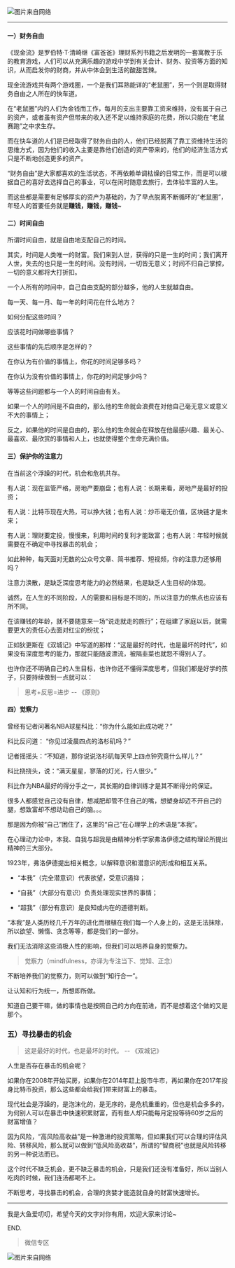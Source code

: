 ![图片来自网络](http://image.dayuaidaodao.com//writing/image/mouse_circle-500-500.jpg)

***

#### 一）财务自由

《现金流》是罗伯特·T·清崎继《富爸爸》理财系列书籍之后发明的一套寓教于乐的教育游戏，人们可以从充满乐趣的游戏中学到有关会计、财务、投资等方面的知识，从而启发你的财商，并从中体会到生活的酸甜苦辣。

现金流游戏共有两个游戏圈，一个是我们耳熟能详的“老鼠圈”，另一个则是取得财务自由之人所在的快车道。

在“老鼠圈”内的人们为金钱而工作，每月的支出主要靠工资来维持，没有属于自己的资产，或者虽有资产但带来的收入还不足以维持家庭的花费，所以只能在“老鼠赛跑”之中求生存。

而在快车道的人们是已经取得了财务自由的人，他们已经脱离了靠工资维持生活的思维方式，因为他们的收入主要是靠他们创造的资产带来的，他们的经济生活方式只是不断地创造更多的资产。

“财务自由”是大家都喜欢的生活状态，不再依赖单调枯燥的日常工作，而是可以根据自己的喜好去选择自己的事业，可以在闲时随意去旅行，去体验丰富的人生。

而这些都是需要有足够厚实的资产为基础的，为了早点脱离不断循环的“老鼠圈”，年轻人的首要任务就是**赚钱，赚钱，赚钱**~

#### 二）时间自由

所谓时间自由，就是自由地支配自己的时间。

其实，时间是人类唯一的财富。我们来到人世，获得的只是一生的时间；我们离开人世，失去的也只是一生的时间。没有时间，一切皆无意义；时间不归自己掌控，一切的意义都将大打折扣。

一个人所有的时间中，自己自由支配的部分越多，他的人生就越自由。

每一天、每一月、每一年的时间花在什么地方？

如何分配这些时间？

应该花时间做哪些事情？

这些事情的先后顺序是怎样的？

在你认为有价值的事情上，你花的时间足够多吗？

在你认为没有价值的事情上，你花的时间足够少吗？

等等这些问题都与一个人的时间自由有关。

如果一个人的时间是不自由的，那么他的生命就会浪费在对他自己毫无意义或意义不大的事情上；

反之，如果他的时间是自由的，那么他的生命就会在释放在他最感兴趣、最关心、最喜欢、最欣赏的事情和人上，也就使得整个生命充满价值。


#### 三）保护你的注意力

在当前这个浮躁的时代，机会和危机共存。

有人说：现在监管严格，房地产要崩盘；也有人说：长期来看，房地产是最好的投资；

有人说：比特币现在大热，可以挣大钱；也有人说：炒币毫无价值，区块链才是未来；

有人说：理财要定投，慢慢来，利用时间的复利才能致富；也有人说：年轻时候就需要在不确定中寻找暴击的机会；

如此种种，每天面对无数的公众号文章、简书推荐、短视频，你的注意力还够用吗？

注意力涣散，是缺乏深度思考能力的必然结果，也是缺乏人生目标的体现。

诚然，在人生的不同阶段，人的需要和目标是不同的，所以注意力的焦点也应该有所不同。

在该赚钱的年龄，就不要随意来一场“说走就走的旅行”；在组建了家庭以后，就需要更大的责任心去面对红尘的纷扰；

正如狄更斯在《双城记》中写道的那样：“这是最好的时代，也是最坏的时代”，如果没有深度思考的能力，那就只能随波漂流，被隔韭菜也就怨不得别人了。

也许你还不明确自己的人生目标，也许你还不懂得深度思考，但我们都是好学的孩子，只要持续做到一点就可以：

> 思考+反思=进步  -- 《原则》

#### 四）觉察力

曾经有记者问著名NBA球星科比：“你为什么能如此成功呢？”

科比反问道： “你见过凌晨四点的洛杉矶吗？”

记者摇摇头：“不知道，那你说说洛杉矶每天早上四点钟究竟什么样儿？”

科比挠挠头，说：“满天星星，寥落的灯光，行人很少。”

科比作为NBA最好的得分手之一，其长期的自律训练才是其不断得分的保证。

很多人都感觉自己没有自律，想减肥却管不住自己的嘴，想塑身却迈不开自己的腿，想致富却不想动动自己的脑。。。

那是因为你被“自己”困住了，这里的“自己”在心理学上的术语是“本我”。

在心理动力论中，本我、自我与超我是由精神分析学家弗洛伊德之结构理论所提出精神的三大部分。

1923年，弗洛伊德提出相关概念，以解释意识和潜意识的形成和相互关系。

- “本我”（完全潜意识）代表欲望，受意识遏抑；

- “自我”（大部分有意识）负责处理现实世界的事情；

- “超我”（部分有意识）是良知或内在的道德判断。

“本我”是人类历经几千万年的进化而根植在我们每一个人身上的，这是无法抹除，所以欲望、懒惰、贪念等等，都是我们的一部分。

我们无法消除这些消极人性的影响，但我们可以培养自身的觉察力。

> 觉察力（mindfulness，亦译为专注当下、觉知、正念）

不断培养我们的觉察力，则可以做到“知行合一”。

让认知和行为统一，所想即所做。

知道自己要干嘛，做的事情也是按照自己的方向在前进，而不是想着这个做的又是那个。

### 五）寻找暴击的机会

> 这是最好的时代，也是最坏的时代。 -- 《双城记》

人生是否存在暴击的机会呢？

如果你在2008年开始买房，如果你在2014年赶上股市牛市，再如果你在2017年投身比特币投资，那么这些都会给我们带来财富上的暴击。

现代社会是浮躁的，是泡沫化的，是无序的，是危机重重的，但也是机会多多的，为何别人可以在暴击中快速积累财富，而有些人却只能每月定投等待60岁之后的财富增值？

因为风险，“高风险高收益”是一种激进的投资策略，但如果我们可以合理的评估风险、转移风险，那么就可以做到“低风险高收益”，所谓的“智商税”也就是风险转移的另一种说法而已。

这个时代不缺乏机会，更不缺乏暴击的机会，只是我们还没有准备好，所以当别人吃肉的时候，我们连汤都喝不上。

不断思考，寻找暴击的机会，合理的贪婪才能造就自身的财富快速增长。

-----------------------------------------------
我是大鱼爱叨叨，希望今天的文字对你有用，欢迎大家来讨论~

END.

> 微信专区

![图片来自网络](http://image.dayuaidaodao.com/writing/image/wechat-code-1228-1000-1000-imageview2-imageslim.png)
